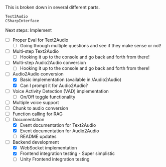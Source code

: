This is broken down in several different parts.

```
Text2Audio
CSharpInterface
```

Next steps:
Implement 
- [ ] Proper Eval for Text2Audio
  - [ ] Going through multiple questions and see if they make sense or not!
- [ ] Multi-step Text2Audio
  - [ ] Hooking it up to the console and go back and forth from there!
- [ ] Multi-step Audio2Audio conversion
  - [ ] Hooking it up to the console and go back and forth from there!
- [ ] Audio2Audio conversion
  - [x] Basic implementation (available in /Audio2Audio)
  - [x] Can I prompt it for Audio2Audio?
- [ ] Voice Activity Detection (VAD) implementation
    - [ ] On/Off toggle functionality
- [ ] Multiple voice support
- [ ] Chunk to audio conversion
- [ ] Function calling for RAG
- [ ] Documentation
    - [x] Event documentation for Text2Audio
    - [x] Event documentation for Audio2Audio
    - [ ] README updates
- [ ] Backend development
    - [x] WebSocket implementation
    - [x] Frontend integration testing - Super simplistic
    - [ ] Unity Frontend integration testing